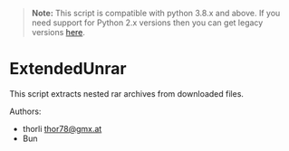 > **Note:** This script is compatible with python 3.8.x and above.
If you need support for Python 2.x versions then you can get legacy versions [here](https://forum.nzbget.net/viewtopic.php?f=8&t=1690&hilit=extendedunrar).


# ExtendedUnrar

This script extracts nested rar archives from downloaded files.

Authors:
- thorli <thor78@gmx.at>
- Bun
